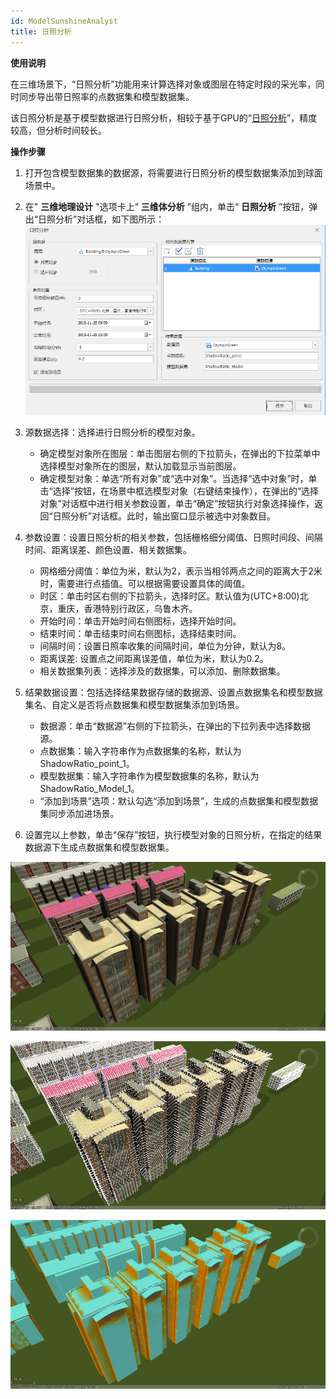 ```yaml
---
id: ModelSunshineAnalyst
title: 日照分析
---
```

**使用说明**

在三维场景下，“日照分析”功能用来计算选择对象或图层在特定时段的采光率，同时同步导出带日照率的点数据集和模型数据集。

该日照分析是基于模型数据进行日照分析，相较于基于GPU的“[日照分析](../../RealspaceSpatialAnalyst/SunshineAnalyst  )”，精度较高，但分析时间较长。

**操作步骤**

  1. 打开包含模型数据集的数据源，将需要进行日照分析的模型数据集添加到球面场景中。
  2. 在" **三维地理设计** "选项卡上“ **三维体分析** ”组内，单击“ **日照分析** ”按钮，弹出“日照分析”对话框，如下图所示：
![图：“日照分析”对话框 ](../img/ModelSunshineAnalyst_Dialog.png)  

  3. 源数据选择：选择进行日照分析的模型对象。
       * 确定模型对象所在图层：单击图层右侧的下拉箭头，在弹出的下拉菜单中选择模型对象所在的图层，默认加载显示当前图层。
       * 确定模型对象：单选“所有对象”或“选中对象”。当选择“选中对象”时，单击“选择”按钮，在场景中框选模型对象（右键结束操作），在弹出的“选择对象”对话框中进行相关参数设置，单击“确定”按钮执行对象选择操作，返回“日照分析”对话框。此时，输出窗口显示被选中对象数目。
  4. 参数设置：设置日照分析的相关参数，包括栅格细分阈值、日照时间段、间隔时间、距离误差、颜色设置、相关数据集。
       * 网格细分阈值：单位为米，默认为2，表示当相邻两点之间的距离大于2米时，需要进行点插值。可以根据需要设置具体的阈值。
       * 时区：单击时区右侧的下拉箭头，选择时区。默认值为(UTC+8:00)北京，重庆，香港特别行政区，乌鲁木齐。
       * 开始时间：单击开始时间右侧图标，选择开始时间。
       * 结束时间：单击结束时间右侧图标，选择结束时间。
       * 间隔时间：设置日照率收集的间隔时间，单位为分钟，默认为8。
       * 距离误差: 设置点之间距离误差值，单位为米，默认为0.2。
       * 相关数据集列表：选择涉及的数据集，可以添加、删除数据集。
  5. 结果数据设置：包括选择结果数据存储的数据源、设置点数据集名和模型数据集名、自定义是否将点数据集和模型数据集添加到场景。
       * 数据源：单击“数据源”右侧的下拉箭头，在弹出的下拉列表中选择数据源。
       * 点数据集：输入字符串作为点数据集的名称，默认为ShadowRatio_point_1。
       * 模型数据集：输入字符串作为模型数据集的名称，默认为ShadowRatio_Model_1。
       * “添加到场景”选项：默认勾选“添加到场景”，生成的点数据集和模型数据集同步添加进场景。
  6. 设置完以上参数，单击“保存”按钮，执行模型对象的日照分析，在指定的结果数据源下生成点数据集和模型数据集。  

![图：选择的模型对象](../img/ModelSunshineAnalyst_Before.png)  

![图：模型对象上叠加生成的点数据集](../img/ModelSunshineAnalyst_AfterPoint.png) 
 
![图：导出的模型数据集](../img/ModelSunshineAnalyst_AfterModel.png)  


  
 

